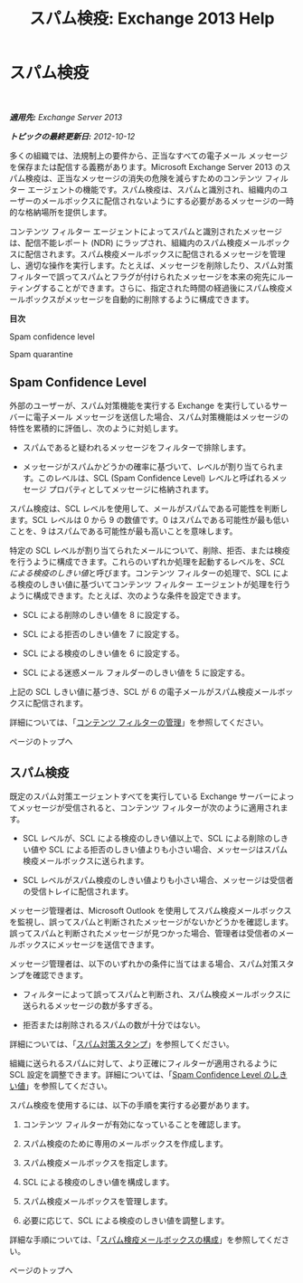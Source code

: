 ﻿---
title: 'スパム検疫: Exchange 2013 Help'
TOCTitle: スパム検疫
ms:assetid: 4535496f-de6a-43df-8e53-c9a97f65cccc
ms:mtpsurl: https://technet.microsoft.com/ja-jp/library/Aa997692(v=EXCHG.150)
ms:contentKeyID: 49896226
ms.date: 05/23/2018
mtps_version: v=EXCHG.150
ms.translationtype: MT
---

# スパム検疫

 

_**適用先:** Exchange Server 2013_

_**トピックの最終更新日:** 2012-10-12_

多くの組織では、法規制上の要件から、正当なすべての電子メール メッセージを保存または配信する義務があります。Microsoft Exchange Server 2013 のスパム検疫は、正当なメッセージの消失の危険を減らすためのコンテンツ フィルター エージェントの機能です。スパム検疫は、スパムと識別され、組織内のユーザーのメールボックスに配信されないようにする必要があるメッセージの一時的な格納場所を提供します。

コンテンツ フィルター エージェントによってスパムと識別されたメッセージは、配信不能レポート (NDR) にラップされ、組織内のスパム検疫メールボックスに配信されます。スパム検疫メールボックスに配信されるメッセージを管理し、適切な操作を実行します。たとえば、メッセージを削除したり、スパム対策フィルターで誤ってスパムとフラグが付けられたメッセージを本来の宛先にルーティングすることができます。さらに、指定された時間の経過後にスパム検疫メールボックスがメッセージを自動的に削除するように構成できます。

**目次**

Spam confidence level

Spam quarantine

## Spam Confidence Level

外部のユーザーが、スパム対策機能を実行する Exchange を実行しているサーバーに電子メール メッセージを送信した場合、スパム対策機能はメッセージの特性を累積的に評価し、次のように対処します。

  - スパムであると疑われるメッセージをフィルターで排除します。

  - メッセージがスパムかどうかの確率に基づいて、レベルが割り当てられます。このレベルは、SCL (Spam Confidence Level) レベルと呼ばれるメッセージ プロパティとしてメッセージに格納されます。

スパム検疫は、SCL レベルを使用して、メールがスパムである可能性を判断します。SCL レベルは 0 から 9 の数値です。0 はスパムである可能性が最も低いことを、9 はスパムである可能性が最も高いことを意味します。

特定の SCL レベルが割り当てられたメールについて、削除、拒否、または検疫を行うように構成できます。これらのいずれか処理を起動するレベルを、*SCL による検疫のしきい値*と呼びます。コンテンツ フィルターの処理で、SCL による検疫のしきい値に基づいてコンテンツ フィルター エージェントが処理を行うように構成できます。たとえば、次のような条件を設定できます。

  - SCL による削除のしきい値を 8 に設定する。

  - SCL による拒否のしきい値を 7 に設定する。

  - SCL による検疫のしきい値を 6 に設定する。

  - SCL による迷惑メール フォルダーのしきい値を 5 に設定する。

上記の SCL しきい値に基づき、SCL が 6 の電子メールがスパム検疫メールボックスに配信されます。

詳細については、「[コンテンツ フィルターの管理](manage-content-filtering-exchange-2013-help.md)」を参照してください。

ページのトップへ

## スパム検疫

既定のスパム対策エージェントすべてを実行している Exchange サーバーによってメッセージが受信されると、コンテンツ フィルターが次のように適用されます。

  - SCL レベルが、SCL による検疫のしきい値以上で、SCL による削除のしきい値や SCL による拒否のしきい値よりも小さい場合、メッセージはスパム検疫メールボックスに送られます。

  - SCL レベルがスパム検疫のしきい値よりも小さい場合、メッセージは受信者の受信トレイに配信されます。

メッセージ管理者は、Microsoft Outlook を使用してスパム検疫メールボックスを監視し、誤ってスパムと判断されたメッセージがないかどうかを確認します。誤ってスパムと判断されたメッセージが見つかった場合、管理者は受信者のメールボックスにメッセージを送信できます。

メッセージ管理者は、以下のいずれかの条件に当てはまる場合、スパム対策スタンプを確認できます。

  - フィルターによって誤ってスパムと判断され、スパム検疫メールボックスに送られるメッセージの数が多すぎる。

  - 拒否または削除されるスパムの数が十分ではない。

詳細については、「[スパム対策スタンプ](anti-spam-stamps-exchange-2013-help.md)」を参照してください。

組織に送られるスパムに対して、より正確にフィルターが適用されるように SCL 設定を調整できます。詳細については、「[Spam Confidence Level のしきい値](spam-confidence-level-threshold-exchange-2013-help.md)」を参照してください。

スパム検疫を使用するには、以下の手順を実行する必要があります。

1.  コンテンツ フィルターが有効になっていることを確認します。

2.  スパム検疫のために専用のメールボックスを作成します。

3.  スパム検疫メールボックスを指定します。

4.  SCL による検疫のしきい値を構成します。

5.  スパム検疫メールボックスを管理します。

6.  必要に応じて、SCL による検疫のしきい値を調整します。

詳細な手順については、「[スパム検疫メールボックスの構成](configure-a-spam-quarantine-mailbox-exchange-2013-help.md)」を参照してください。

ページのトップへ


